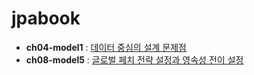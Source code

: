 # jpabook
* __ch04-model1__ : [데이터 중심의 설계 문제점](https://github.com/haeyonghahn/jpabook/tree/master/ch04-model1)
* __ch08-model5__ : [글로벌 페치 전략 설정과 영속성 전이 설정](https://github.com/haeyonghahn/jpabook/tree/master/ch08-model5)
